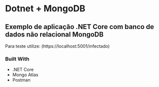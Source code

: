 # Dotnet + MongoDB

## Exemplo de aplicação .NET Core com banco de dados não relacional MongoDB
Para teste utilize: (https://localhost:5001/infectado)

### Built With
* .NET Core
* Mongo Atlas
* Postman
